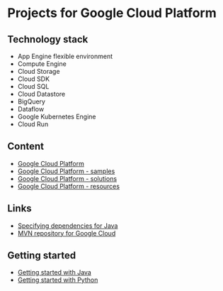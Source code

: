 # Projects for Google Cloud Platform

## Technology stack
- App Engine flexible environment
- Compute Engine
- Cloud Storage
- Cloud SDK
- Cloud SQL
- Cloud Datastore
- BigQuery
- Dataflow
- Google Kubernetes Engine
- Cloud Run
	
## Content
- [Google Cloud Platform](/google-cloud-platform/README.md)
- [Google Cloud Platform - samples](/google-cloud-platform-samples/README.md)
- [Google Cloud Platform - solutions](/google-cloud-platform-solutions/README.md)
- [Google Cloud Platform - resources](/google-cloud-platform-resources/README.md)

## Links
- [Specifying dependencies for Java](https://cloud.google.com/appengine/docs/standard/java11/specifying-dependencies)
- [MVN repository for Google Cloud](https://mvnrepository.com/artifact/com.google.cloud)

## Getting started
- [Getting started with Java](https://cloud.google.com/java/getting-started)
- [Getting started with Python](https://cloud.google.com/python/getting-started)

